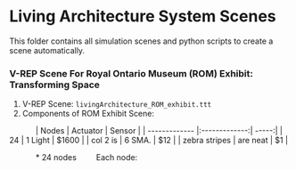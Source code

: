 # Living Architecture System Scenes
This folder contains all simulation scenes and python scripts to create a scene automatically.

### V-REP Scene For Royal Ontario Museum (ROM) Exhibit: Transforming Space
  1. V-REP Scene: `livingArchitecture_ROM_exhibit.ttt`
  2. Components of ROM Exhibit Scene:
  
&nbsp; &nbsp; &nbsp; &nbsp; &nbsp; &nbsp;  | Nodes         | Actuator      | Sensor  |
| ------------- |:-------------:| -----:|
| 24            | 1 Light       | $1600 |
| col 2 is      | 6 SMA.        |   $12 |
| zebra stripes | are neat      |    $1 |
  
  &nbsp; &nbsp; &nbsp; &nbsp; &nbsp; &nbsp; * 24 nodes &nbsp; &nbsp; &nbsp; &nbsp; Each node:
  
  &nbsp; &nbsp; &nbsp; &nbsp; &nbsp; &nbsp; &nbsp; &nbsp; &nbsp; &nbsp; &nbsp; &nbsp; &nbsp; &nbsp; 
  
